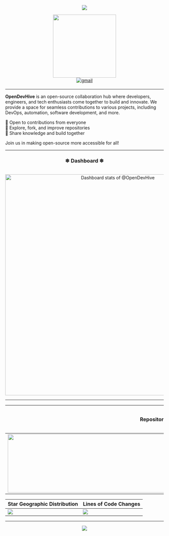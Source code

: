 <p align="center">
  <img src="https://capsule-render.vercel.app/api?type=waving&color=gradient&text=OpenDevHive!&height=100&section=header"/>
</p>

<div align="center">
  <img src="https://i.giphy.com/media/v1.Y2lkPTc5MGI3NjExYnFlbzJteHZpcGh3dTRiMGVvMWE2a3I0ZnhuNGI0dGJveDIzM3I5ayZlcD12MV9pbnRlcm5hbF9naWZfYnlfaWQmY3Q9cw/nYD66ng26rP1WMmXwx/giphy.gif" width="200"/>
</div>  <!-- another gif : "https://i.giphy.com/media/v1.Y2lkPTc5MGI3NjExYm5vaHRnaGpjbXl0M2V2ZGo4Y3E3ZDlua2tmaDZidHVyNTdyazY0NiZlcD12MV9pbnRlcm5hbF9naWZfYnlfaWQmY3Q9cw/KzJkzjggfGN5Py6nkT/giphy.gif" -->

<div  align="center">
  <a href="mailto:wolfwereyou@gmail.com" target="_blank">
<img src=https://img.shields.io/badge/gmail-%2300acee.svg?color=EA4335&style=for-the-badge&logo=gmail&logoColor=white alt=gmail style="margin-bottom: 5px;" />
  </a>
</div>

---

**OpenDevHive** is an open-source collaboration hub where developers, engineers, and tech enthusiasts come together to build and innovate. We provide a space for seamless contributions to various projects, including DevOps, automation, software development, and more.  

🔹 Open to contributions from everyone  
🔹 Explore, fork, and improve repositories  
🔹 Share knowledge and build together  

Join us in making open-source more accessible for all! 


---

<div align="center"> <p><h3> <b> ❄ Dashboard ❄ </b></h3></p></div> 
&nbsp;
<div align="center">
<a href="https://next.ossinsight.io/widgets/official/compose-user-dashboard-stats?user_id=59193514" target="_blank" style="display: block" align="">
  <picture>
    <source media="(prefers-color-scheme: dark)" srcset="https://next.ossinsight.io/widgets/official/compose-user-dashboard-stats/thumbnail.png?user_id=198598065,&image_size=auto&color_scheme=dark" width="700" height="auto">
    <img alt="Dashboard stats of @OpenDevHive" src="https://next.ossinsight.io/widgets/official/compose-user-dashboard-stats/thumbnail.png?user_id=198598065,&image_size=auto&color_scheme=light" width=700" height="auto">
  </picture>
</a>
</div>



---
| Repository Activity Trends | Collaborative Productivity - Last 28 days |
| ----------- | ----------- |
|<img width="1050" height="185" src="https://next.ossinsight.io/widgets/official/compose-activity-trends/thumbnail.png?repo_id=41986369&image_size=auto" />|<img src="https://next.ossinsight.io/widgets/official/compose-last-28-days-collaborative-productivity/thumbnail.png?repo_id=41986369&image_size=auto" />|

| Star Geographic Distribution | Lines of Code Changes |
| ----------- | ----------- |
|<img src="https://next.ossinsight.io/widgets/official/analyze-repo-stars-map/thumbnail.png?activity=stars&repo_id=41986369&image_size=auto" />|<img src="https://next.ossinsight.io/widgets/official/analyze-repo-pull-request-open-to-merged/thumbnail.png?repo_id=41986369&image_size=auto" />|


---

<p align="center">
  <img src="https://capsule-render.vercel.app/api?type=waving&color=gradient&height=100&section=footer"/>
</p>



<!-- 
<p align="center"><img width="497.5" height="auto" src="https://github-readme-streak-stats.herokuapp.com?user=tekadesukant&theme=dark" alt="GitHub Streak" />&nbsp; </p> 
<a href="https://next.ossinsight.io/widgets/official/compose-currently-working-on?user_id=59193514&activity_type=all" target="_blank" style="display: block" align="right">
  <picture>
    <source media="(prefers-color-scheme: dark)" srcset="https://next.ossinsight.io/widgets/official/compose-currently-working-on/thumbnail.png?user_id=59193514&activity_type=all&image_size=auto&color_scheme=dark" width="497.5" height="auto">
    <img alt="@tekadesukant's Recent Work - Last 28 days" src="https://next.ossinsight.io/widgets/official/compose-currently-working-on/thumbnail.png?user_id=59193514&activity_type=all&image_size=auto&color_scheme=light" width="497.5" height="auto">
  </picture>
</a>
| ❄ Active Contributors ❄ | ❄ Current Work - Last 28 days ❄ |
| ----------- | ----------- |
|<img width="497.5" height="150" src="https://next.ossinsight.io/widgets/official/compose-recent-active-contributors/thumbnail.png?repo_id=930356493&limit=30&image_size=auto&color_scheme=dark" />|<img width="497.5" height="150" src="https://next.ossinsight.io/widgets/official/compose-currently-working-on/thumbnail.png?user_id=198598065&activity_type=all&image_size=auto&color_scheme=dark" />|
<h6>&nbsp;</h6>-->
<!-- <p align="center"> <img  src="https://visitcount.itsvg.in/api?id=tekadesukant&icon=3&color=6" alt="" /> </p> -->
